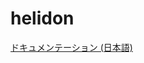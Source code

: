 # helidon 

[ドキュメンテーション (日本語)](https://oracle-japan-oss-docs.github.io/helidon/docs/v2/#/about/01_overview)

